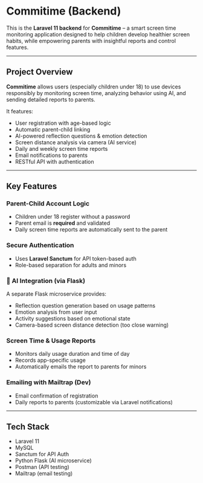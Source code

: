 # Commitime (Backend)

This is the **Laravel 11 backend** for **Commitime** – a smart screen time monitoring application designed to help children develop healthier screen habits, while empowering parents with insightful reports and control features.

---

##  Project Overview

**Commitime** allows users (especially children under 18) to use devices responsibly by monitoring screen time, analyzing behavior using AI, and sending detailed reports to parents.

It features:
- User registration with age-based logic
- Automatic parent-child linking
- AI-powered reflection questions & emotion detection
- Screen distance analysis via camera (AI service)
- Daily and weekly screen time reports
- Email notifications to parents
- RESTful API with authentication

---

##  Key Features

### Parent-Child Account Logic
- Children under 18 register without a password
- Parent email is **required** and validated
- Daily screen time reports are automatically sent to the parent

###  Secure Authentication
- Uses **Laravel Sanctum** for API token-based auth
- Role-based separation for adults and minors

### 🤖 AI Integration (via Flask)
A separate Flask microservice provides:
- Reflection question generation based on usage patterns
- Emotion analysis from user input
- Activity suggestions based on emotional state
- Camera-based screen distance detection (too close warning)

###  Screen Time & Usage Reports
- Monitors daily usage duration and time of day
- Records app-specific usage
- Automatically emails the report to parents for minors

###  Emailing with Mailtrap (Dev)
- Email confirmation of registration
- Daily reports to parents (customizable via Laravel notifications)

---

## Tech Stack
- Laravel 11
- MySQL
- Sanctum for API Auth
- Python Flask (AI microservice)
- Postman (API testing)
- Mailtrap (email testing)




  
